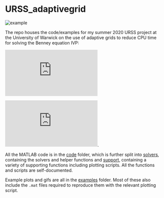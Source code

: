 # URSS_adaptivegrid

![example](examples/wackywaves2.gif)

The repo houses the code/examples for my summer 2020 URSS project at the University of Warwick on the use of adaptive grids to reduce CPU time for solving the Benney equation IVP:

![equation1a](https://latex.codecogs.com/gif.latex?h_t%20-%20f%20&plus;%20q_x%20%3D%200)

![equation1b](https://latex.codecogs.com/gif.latex?q%20%3D%20%5Cfrac%7B2h%5E3%7D%7B3%7D%20-%20%5Cfrac%7Bh%5E3%7D%7B3%7D%5Cleft%28%202h_x%5Ccot%28%5Ctheta%29%20-%20%5Cfrac%7Bh_%7Bxxx%7D%7D%7BC%7D%5Cright%29%20&plus;%20R%20%5Cleft%28%20%5Cfrac%7B8h%5E6h_x%7D%7B15%7D%20-%20%5Cfrac%7B2h%5E4f%7D%7B3%7D%20%5Cright%29).

All the MATLAB code is in the [code](code) folder, which is further split into [solvers](code/solvers), containing the solvers and helper functions and [support](code/support), containing a variety of supporting functions including plotting scripts. All the functions and scripts are self-documented.

Example plots and gifs are all in the [examples](examples) folder. Most of these also include the `.mat` files required to reproduce them with the relevant plotting script.
